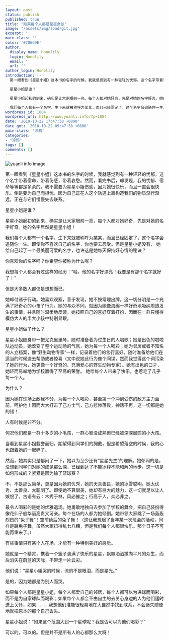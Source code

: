 ```yaml
---
layout: post
status: publish
published: true
title: "如果每个人都是星星女孩"
image: '/assets/img/load/git.jpg'
excerpt: ''
main-class: ''
color: '#7D669E'
author:
  display_name: Honolily
  login: Honolily
  email: ''
  url: ''
author_login: Honolily
introduction: |-
  第一眼看到《星星小姐》这本书的名字的时候，我就感觉到有一种轻轻的忧郁。这个名字带着宿命，带着伤感，带着哀愁。然而，看完书后，却发现，我的忧郁、宿命等等都是多余的。我不需要为星星小姐伤感，因为她很快乐，而且一直会很快乐。倒是要为自己而担忧，因为自己正在人这个轨道上离构造我们的物质渐行渐远，正在与它们慢慢失去联系。

  星星小姐是谁？

  星星小姐起初的到来，确实是让大家眼前一亮，每个人都对她好奇，先是对她的名字好奇。她的名字居然是星星小姐！

  我们每个人都有一个名字，生下来就被称呼为某某，而且已经固定了，这个名字会追随你一生。即使你不喜欢自己的名字，你也要去忍受。但是星星小姐没有， 她给自己起了一个最美丽可爱的名字，也许这是她每天保持好心情的秘诀？
wordpress_id: 1084
wordpress_url: http://www.yuanli.info/?p=1084
date: '2010-10-22 17:47:38 +0800'
date_gmt: '2010-10-22 09:47:38 +0800'
main-class: '涂鸦'
categories:
- "涂鸦"
tags: []
comments: []
---
```

![yuanli info image](file:///C:/DOCUME%7E1/windy/LOCALS%7E1/Temp/moz-screenshot.png)

第一眼看到《星星小姐》这本书的名字的时候，我就感觉到有一种轻轻的忧郁。这个名字带着宿命，带着伤感，带着哀愁。然而，看完书后，却发现，我的忧郁、宿命等等都是多余的。我不需要为星星小姐伤感，因为她很快乐，而且一直会很快乐。倒是要为自己而担忧，因为自己正在人这个轨道上离构造我们的物质渐行渐远，正在与它们慢慢失去联系。

星星小姐是谁？

星星小姐起初的到来，确实是让大家眼前一亮，每个人都对她好奇，先是对她的名字好奇。她的名字居然是星星小姐！

我们每个人都有一个名字，生下来就被称呼为某某，而且已经固定了，这个名字会追随你一生。即使你不喜欢自己的名字，你也要去忍受。但是星星小姐没有， 她给自己起了一个最美丽可爱的名字，也许这是她每天保持好心情的秘诀？

你喜欢你的名字吗？你希望你被称为什么呢？

我想每个人都会有过这样的经历：&ldquo;哇，他的名字好漂亮！我要是有那个名字就好了！&rdquo;

但是大多数人都仅是想想而已。

她却付诸于行动。她喜欢观察，善于发现，她不按常理出牌。这一切分明是一个充满了好奇心的小孩子行为。她的与众不同，就因为她像海绵一样好奇地吸纳周遭发生的事情，并且随时温柔地反馈。她按照自己的喜好穿着打扮，因而在一群只懂得模仿大人的半大小孩中特别显眼。

星星小姐做了什么？

星星小姐随身带一把尤克里里琴，随时准备着为过生日的人唱歌；她是出色的啦啦队运动员，她改变了整个运动场的气氛，她为每一个人喝彩；她为邻居或者不知名的人立档案，像&ldquo;野生动物专家&rdquo;一样，记录着他们的言行喜好，随时准备给他们在适当的时候送去帮助或者惊喜（文中说她此行为像个间谍，然而我觉得这个词污染了她的行为，她更像一个好奇的、充满爱心的野生动物专家）。她有出色的口才，她轻而易举地为学校赢得了至高的荣誉。 她给每个人带来了快乐，也惹毛了几乎每一个人。

为什么？

因为她在球场上敌我不分，为每一个人喝彩，甚至第一个冲到受伤的敌方主力面前，呵护他！因而大大打击了己方士气，己方悲惨落败，神话不再，这一切都是她的错！

人有时候是非不分。

何况他们都是一群十多岁的小毛孩，一群心智没成熟但已经被深深局囿的小大孩。

当看到星星小姐载誉而归，期望得到同学们的拥戴，但是希望落空的时候，我的心也跟着她的一起碎了。

然而，她其实只是郁闷了一下，她以为至少还有&ldquo;星星先生&rdquo;的理解。她郁闷的是，没想到同学们对她的成见那么深，已经到达了不能冰释不能和解的地步。这一切是如何形成的？紧紧是因为输了篮球赛？

不，不是那么简单，更是因为她的优秀，她的天真善良，她的冰雪聪明。她太优秀、太善良、太聪明了。即便她不算很美，她却有巨大的魅力，这一切就足以让人嫉恨了。古语有云：木秀于林，风必摧之；行高于人，众必非之。

最令人喝彩的是她的优雅退场。她勇敢地独自去参加了学校的舞会，把自己装扮得像花仙子般华丽高贵又可亲。每个在场的人都为她倾倒。她带领大家跳了一场轰轰烈烈的&ldquo;兔子舞&rdquo;！空前绝后的兔子舞！（这让我想起了当年某一次班会的活动，同样是跳兔子舞，虽然大家扭得乱七八糟，但是我们每个人都很快乐。那个日子不可能再重来了。）

有些事情只有某个人在场，才能有一种特别美好的感觉。

她就是一个精灵，携着一个篮子装满了快乐的星星，飘飘洒洒撒向平凡的众生，而后消失在蔚蓝的天际，不带走一片云彩。

他们说：&ldquo;星星小姐哭的时候，流的不是眼泪，而是星光。&rdquo;

是的，因为她都是为别人而哭。

如果每个人都是星星小姐，每个人都爱自己的邻居，每个人都可以为进球而喝彩，而不是为自家球队而喝彩；如果每个人都会不由自主的去关心身边的人为他们适时送上关怀，如果&hellip;&hellip;&hellip;.我想他们准能很轻易地在大自然中找到联系，不会迷失随便地就把原本的那个自己丢失。

星星小姐说：&ldquo;如果这个范围大到一个星球呢？我是否可以为他们喝彩？&rdquo;

可以的，可以的。但是并不是所有人的心都那么大呀！

